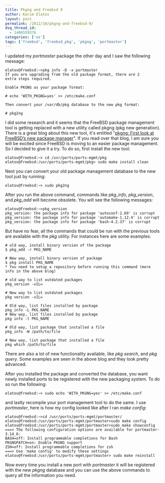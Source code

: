 ```yaml
---
title: Pkgng and Freebsd 9
author: Karim Elatov
layout: post
permalink: /2012/10/pkgng-and-freebsd-9/
dsq_thread_id:
  - 1406559376
categories: ['os']
tags: ['freebsd', 'freebsd_pkg', 'pkgng', 'portmaster']
---
```


I updated my *portmaster* package the other day and I saw the following message:


	elatov@freebsd:~>pkg info -D -x portmaster
	If you are upgrading from the old package format, there are 2
	extra steps required.

	Enable PKGNG as your package format:

	# echo 'WITH_PKGNG=yes' >> /etc/make.conf

	Then convert your /var/db/pkg database to the new pkg format:

	# pkg2ng



I did some research and it seems that the FreeBSD package management tool is getting replaced with a new utility called pkgng (pkg new generation). There is a great blog about this new tool, it's entitled "[pkgng: First look at FreeBSD’s new package manager](https://www.freebsdnews.com/2012/02/13/pkgng-freebsd-package-manager/)". If you read over that blog, I am sure you will be excited since FreeBSD is moving to an easier package management. So I decided to give it a try. To do so, first install the new tool:


	elatov@freebsd:~> cd /usr/ports/ports-mgmt/pkg
	elatov@freebsd:/usr/ports/ports-mgmt/pkg> sudo make install clean


Next you can convert your old package management database to the new tool just by running:


	elatov@freebsd:~> sudo pkg2ng


After you run the above command, commands like *pkg_info*, *pkg_version*, and *pkg_add* will become obsolete. You will see the following messages:


	elatov@freebsd:~>pkg_version
	pkg_version: the package info for package 'autoconf-2.69' is corrupt
	pkg_version: the package info for package 'automake-1.12.4' is corrupt
	pkg_version: the package info for package 'bash-4.2.37' is corrupt


But have no fear, all the commands that could be run with the previous tools are available with the *pkg* utility. For instances here are some examples:


	# old way, install binary version of the package
	$ pkg_add -r PKG_NAME

	# New way, install binary version of package
	$ pkg install PKG_NAME
	* You need to setup a repository before running this command (more info in the above blog)

	# old way to list outdated packages
	pkg_version -vIL=

	# New way to list outdated packages
	pkg version -vIL=

	# Old way, list files installed by package
	pkg_info -L PKG_NAME
	# New way, list files installed by package
	pkg info -l PKG_NAME

	# Old way, list package that installed a file
	pkg_info -W /path/to/file

	# New way, list package that installed a file
	pkg which /path/to/file


There are also a lot of new functionality available, like *pkg search*, and *pkg query*. Some examples are seen in the above blog and they look pretty advanced.

After you installed the package and converted the database, you want newly installed ports to be registered with the new packaging system. To do so run the following:


	elatov@freebsd:~> sudo echo 'WITH_PKGNG=yes' >> /etc/make.conf


and lastly recompile your port management tool to do the same. I use *portmaster*, here is how my config looked like after I ran *make config*:


	elatov@freebsd:~>cd /usr/ports/ports-mgmt/portmaster/
	elatov@freebsd:/usr/ports/ports-mgmt/portmaster>sudo make config
	elatov@freebsd:/usr/ports/ports-mgmt/portmaster>sudo make showconfig
	===> The following configuration options are available for portmaster-3.14_6:
	BASH=off: Install programmable completions for Bash
	PKGNGPATCH=on: Enable PKGNG support
	ZSH=off: Install programmable completions for zsh
	===> Use 'make config' to modify these settings
	elatov@freebsd:/usr/ports/ports-mgmt/portmaster> sudo make reinstall


Now every time you install a new port with *portmaster* it will be registered with the new *pkgng* database and you can use the above commands to query all the information you need.
